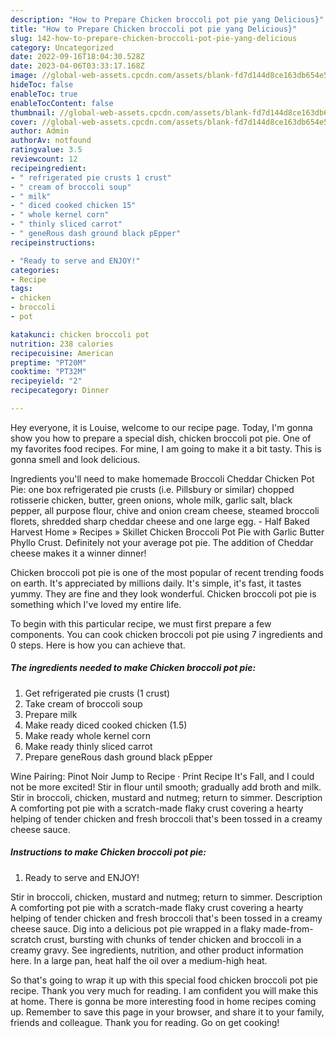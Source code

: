 ```yaml
---
description: "How to Prepare Chicken broccoli pot pie yang Delicious}"
title: "How to Prepare Chicken broccoli pot pie yang Delicious}"
slug: 142-how-to-prepare-chicken-broccoli-pot-pie-yang-delicious
category: Uncategorized
date: 2022-09-16T18:04:30.528Z
date: 2023-04-06T03:33:17.168Z
image: //global-web-assets.cpcdn.com/assets/blank-fd7d144d8ce163db654e5a02c40b08a2775adb7897d16e4062681dc7e1b2800f.png
hideToc: false
enableToc: true
enableTocContent: false
thumbnail: //global-web-assets.cpcdn.com/assets/blank-fd7d144d8ce163db654e5a02c40b08a2775adb7897d16e4062681dc7e1b2800f.png
cover: //global-web-assets.cpcdn.com/assets/blank-fd7d144d8ce163db654e5a02c40b08a2775adb7897d16e4062681dc7e1b2800f.png
author: Admin
authorAv: notfound
ratingvalue: 3.5
reviewcount: 12
recipeingredient:
- " refrigerated pie crusts 1 crust"
- " cream of broccoli soup"
- " milk"
- " diced cooked chicken 15"
- " whole kernel corn"
- " thinly sliced carrot"
- " geneRous dash ground black pEpper"
recipeinstructions:

- "Ready to serve and ENJOY!"
categories:
- Recipe
tags:
- chicken
- broccoli
- pot

katakunci: chicken broccoli pot 
nutrition: 238 calories
recipecuisine: American
preptime: "PT20M"
cooktime: "PT32M"
recipeyield: "2"
recipecategory: Dinner

---
```



Hey everyone, it is Louise, welcome to our recipe page. Today, I'm gonna show you how to prepare a special dish, chicken broccoli pot pie. One of my favorites food recipes. For mine, I am going to make it a bit tasty. This is gonna smell and look delicious.

Ingredients you&#39;ll need to make homemade Broccoli Cheddar Chicken Pot Pie: one box refrigerated pie crusts (i.e. Pillsbury or similar) chopped rotisserie chicken, butter, green onions, whole milk, garlic salt, black pepper, all purpose flour, chive and onion cream cheese, steamed broccoli florets, shredded sharp cheddar cheese and one large egg. - Half Baked Harvest Home » Recipes » Skillet Chicken Broccoli Pot Pie with Garlic Butter Phyllo Crust. Definitely not your average pot pie. The addition of Cheddar cheese makes it a winner dinner!

Chicken broccoli pot pie is one of the most popular of recent trending foods on earth. It's appreciated by millions daily. It's simple, it's fast, it tastes yummy. They are fine and they look wonderful. Chicken broccoli pot pie is something which I've loved my entire life.


To begin with this particular recipe, we must first prepare a few components. You can cook chicken broccoli pot pie using 7 ingredients and 0 steps. Here is how you can achieve that.

<!--inarticleads1-->

##### The ingredients needed to make Chicken broccoli pot pie:

1. Get  refrigerated pie crusts (1 crust)
1. Take  cream of broccoli soup
1. Prepare  milk
1. Make ready  diced cooked chicken (1.5)
1. Make ready  whole kernel corn
1. Make ready  thinly sliced carrot
1. Prepare  geneRous dash ground black pEpper


Wine Pairing: Pinot Noir Jump to Recipe · Print Recipe It&#39;s Fall, and I could not be more excited! Stir in flour until smooth; gradually add broth and milk. Stir in broccoli, chicken, mustard and nutmeg; return to simmer. Description A comforting pot pie with a scratch-made flaky crust covering a hearty helping of tender chicken and fresh broccoli that&#39;s been tossed in a creamy cheese sauce. 

<!--inarticleads2-->

##### Instructions to make Chicken broccoli pot pie:


1. Ready to serve and ENJOY!

Stir in broccoli, chicken, mustard and nutmeg; return to simmer. Description A comforting pot pie with a scratch-made flaky crust covering a hearty helping of tender chicken and fresh broccoli that&#39;s been tossed in a creamy cheese sauce. Dig into a delicious pot pie wrapped in a flaky made-from-scratch crust, bursting with chunks of tender chicken and broccoli in a creamy gravy. See ingredients, nutrition, and other product information here. In a large pan, heat half the oil over a medium-high heat. 

So that's going to wrap it up with this special food chicken broccoli pot pie recipe. Thank you very much for reading. I am confident you will make this at home. There is gonna be more interesting food in home recipes coming up. Remember to save this page in your browser, and share it to your family, friends and colleague. Thank you for reading. Go on get cooking!
